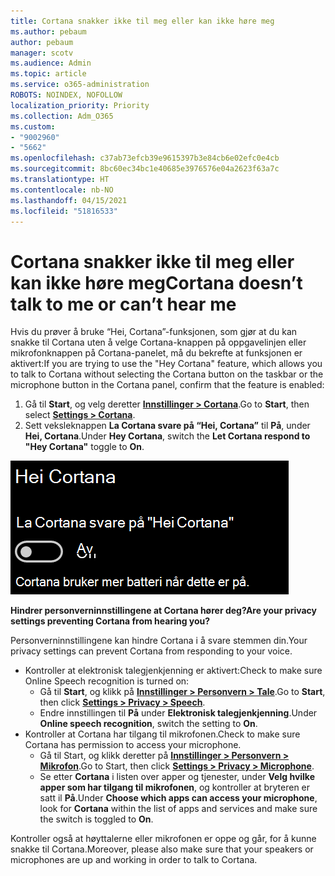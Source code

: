 ```yaml
---
title: Cortana snakker ikke til meg eller kan ikke høre meg
ms.author: pebaum
author: pebaum
manager: scotv
ms.audience: Admin
ms.topic: article
ms.service: o365-administration
ROBOTS: NOINDEX, NOFOLLOW
localization_priority: Priority
ms.collection: Adm_O365
ms.custom:
- "9002960"
- "5662"
ms.openlocfilehash: c37ab73efcb39e9615397b3e84cb6e02efc0e4cb
ms.sourcegitcommit: 8bc60ec34bc1e40685e3976576e04a2623f63a7c
ms.translationtype: HT
ms.contentlocale: nb-NO
ms.lasthandoff: 04/15/2021
ms.locfileid: "51816533"
---
```

# <a name="cortana-doesnt-talk-to-me-or-cant-hear-me"></a><span data-ttu-id="e70d4-102">Cortana snakker ikke til meg eller kan ikke høre meg</span><span class="sxs-lookup"><span data-stu-id="e70d4-102">Cortana doesn’t talk to me or can’t hear me</span></span>

<span data-ttu-id="e70d4-103">Hvis du prøver å bruke “Hei, Cortana”-funksjonen, som gjør at du kan snakke til Cortana uten å velge Cortana-knappen på oppgavelinjen eller mikrofonknappen på Cortana-panelet, må du bekrefte at funksjonen er aktivert:</span><span class="sxs-lookup"><span data-stu-id="e70d4-103">If you are trying to use the "Hey Cortana" feature, which allows you to talk to Cortana without selecting the Cortana button on the taskbar or the microphone button in the Cortana panel, confirm that the feature is enabled:</span></span>

1. <span data-ttu-id="e70d4-104">Gå til **Start**, og velg deretter **[Innstillinger > Cortana](ms-settings:cortana?activationSource=GetHelp)**.</span><span class="sxs-lookup"><span data-stu-id="e70d4-104">Go to **Start**, then select **[Settings > Cortana](ms-settings:cortana?activationSource=GetHelp)**.</span></span>
2. <span data-ttu-id="e70d4-105">Sett veksleknappen **La Cortana svare på “Hei, Cortana”** til **På**, under **Hei, Cortana**.</span><span class="sxs-lookup"><span data-stu-id="e70d4-105">Under **Hey Cortana**, switch the **Let Cortana respond to "Hey Cortana"** toggle to **On**.</span></span>

![Hei, Cortana](media/hey-cortana.png)

<span data-ttu-id="e70d4-107">**Hindrer personverninnstillingene at Cortana hører deg?**</span><span class="sxs-lookup"><span data-stu-id="e70d4-107">**Are your privacy settings preventing Cortana from hearing you?**</span></span>

<span data-ttu-id="e70d4-108">Personverninnstillingene kan hindre Cortana i å svare stemmen din.</span><span class="sxs-lookup"><span data-stu-id="e70d4-108">Your privacy settings can prevent Cortana from responding to your voice.</span></span>
- <span data-ttu-id="e70d4-109">Kontroller at elektronisk talegjenkjenning er aktivert:</span><span class="sxs-lookup"><span data-stu-id="e70d4-109">Check to make sure Online Speech recognition is turned on:</span></span>
    - <span data-ttu-id="e70d4-110">Gå til **Start**, og klikk på **[Innstillinger > Personvern > Tale](ms-settings:privacy-speech?activationSource=GetHelp)**.</span><span class="sxs-lookup"><span data-stu-id="e70d4-110">Go to **Start**, then click **[Settings > Privacy > Speech](ms-settings:privacy-speech?activationSource=GetHelp)**.</span></span>
    - <span data-ttu-id="e70d4-111">Endre innstillingen til **På** under **Elektronisk talegjenkjenning**.</span><span class="sxs-lookup"><span data-stu-id="e70d4-111">Under **Online speech recognition**, switch the setting to **On**.</span></span>
- <span data-ttu-id="e70d4-112">Kontroller at Cortana har tilgang til mikrofonen.</span><span class="sxs-lookup"><span data-stu-id="e70d4-112">Check to make sure Cortana has permission to access your microphone.</span></span> 
    - <span data-ttu-id="e70d4-113">Gå til Start, og klikk deretter på **[Innstillinger > Personvern > Mikrofon](ms-settings:privacy-microphone?activationSource=GetHelp)**.</span><span class="sxs-lookup"><span data-stu-id="e70d4-113">Go to Start, then click **[Settings > Privacy > Microphone](ms-settings:privacy-microphone?activationSource=GetHelp)**.</span></span>
    - <span data-ttu-id="e70d4-114">Se etter **Cortana** i listen over apper og tjenester, under **Velg hvilke apper som har tilgang til mikrofonen**, og kontroller at bryteren er satt il **På**.</span><span class="sxs-lookup"><span data-stu-id="e70d4-114">Under **Choose which apps can access your microphone**, look for **Cortana** within the list of apps and services and make sure the switch is toggled to **On**.</span></span>

<span data-ttu-id="e70d4-115">Kontroller også at høyttalerne eller mikrofonen er oppe og går, for å kunne snakke til Cortana.</span><span class="sxs-lookup"><span data-stu-id="e70d4-115">Moreover, please also make sure that your speakers or microphones are up and working in order to talk to Cortana.</span></span>
